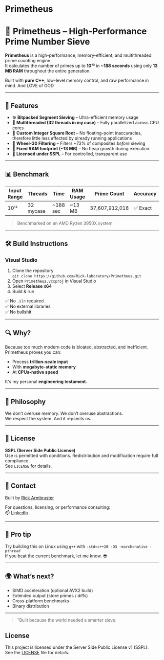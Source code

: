 # Primetheus

# 🧠 Primetheus – High-Performance Prime Number Sieve

**Primetheus** is a high-performance, memory-efficient, and multithreaded prime counting engine.  
It calculates the number of primes up to **10¹²** in **~188 seconds** using only **13 MB RAM** throughout the entire generation.

Built with **pure C++**, low-level memory control, and raw performance in mind.
And LOVE of GOD

---

## 🚀 Features

- ⚙️ **Bitpacked Segment Sieving** – Ultra-efficient memory usage
- 🧵 **Multithreaded (32 threads in my case)** – Fully parallelized across CPU cores
- 🧮 **Custom Integer Square Root** – No floating-point inaccuracies, therefore little less affected by already running applications
- 🧱 **Wheel-30 Filtering** – Filters ~73% of composites *before* sieving
- 💾 **Fixed RAM footprint (~13 MB)** – No heap growth during execution
- 🔐 **Licensed under SSPL** – For controlled, transparent use

---

## 📊 Benchmark

| Input Range | Threads | Time     | RAM Usage | Prime Count        | Accuracy   |
|-------------|---------|----------|-----------|--------------------|------------|
| 10¹²        |32 mycase| ~188 sec | ~13 MB    | 37,607,912,018     | ✅ Exact  |

> Benchmarked on an AMD Ryzen 3950X system

---

## 🛠️ Build Instructions

### Visual Studio

1. Clone the repository  
   `git clone https://github.com/Rick-laboratory/Primetheus.git`
2. Open `Primetheus.vcxproj` in Visual Studio
3. Select **Release x64**
4. Build & run

✅ No `.sln` required  
✅ No external libraries  
✅ No bullshit

---

## 🔍 Why?

Because too much modern code is bloated, abstracted, and inefficient.  
Primetheus proves you can:

- Process **trillion-scale input**  
- With **megabyte-static memory**  
- At **CPUs-native speed**

It's my personal **engineering testament.**

---

## 🤯 Philosophy

We don’t overuse memory. We don’t overuse abstractions.  
We respect the system. And it repsects us.

---

## 📜 License

**SSPL (Server Side Public License)**  
Use is permitted with conditions. Redistribution and modification require full compliance.  
See `LICENSE` for details.

---

## 📧 Contact

Built by [Rick Armbruster](https://github.com/Rick-laboratory)

For questions, licensing, or performance consulting:  
📫 [LinkedIn]([https://www.linkedin.com/in/rick-armbruster](https://www.linkedin.com/in/rick-armbruster-721600223/))

---

## 🧠 Pro tip

Try building this on Linux using `g++` with `-std=c++20 -O3 -march=native -pthread`  
If you beat the current benchmark, let me know. 😎

---

## 🌍 What’s next?

- SIMD acceleration (optional AVX2 build)
- Extended output (store primes / diffs)
- Cross-platform benchmarks
- Binary distribution

---

> "Built because the world needed a smarter sieve.  

## License
This project is licensed under the Server Side Public License v1 (SSPL).  
See the [LICENSE](./LICENSE) file for details.
